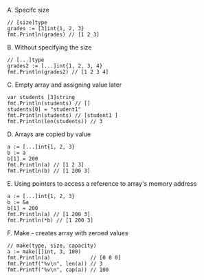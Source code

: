 A. Specifc size

```
// [size]type
grades := [3]int{1, 2, 3}
fmt.Println(grades) // [1 2 3]
```

B. Without specifying the size

```
// [...]type
grades2 := [...]int{1, 2, 3, 4}
fmt.Println(grades2) // [1 2 3 4]
```

C. Empty array and assigning value later

```
var students [3]string
fmt.Println(students) // []
students[0] = "student1"
fmt.Println(students) // [student1 ]
fmt.Println(len(students)) // 3
```

D. Arrays are copied by value

```
a := [...]int{1, 2, 3}
b := a
b[1] = 200
fmt.Println(a) // [1 2 3]
fmt.Println(b) // [1 200 3]
```

E. Using pointers to access a reference to array's memory address

```
a := [...]int{1, 2, 3}
b := &a
b[1] = 200
fmt.Println(a) // [1 200 3]
fmt.Println(*b) // [1 200 3]
```

F. Make - creates array with zeroed values

```
// make(type, size, capacity)
a := make([]int, 3, 100)
fmt.Println(a)             // [0 0 0]
fmt.Printf("%v\n", len(a)) // 3
fmt.Printf("%v\n", cap(a)) // 100
```

